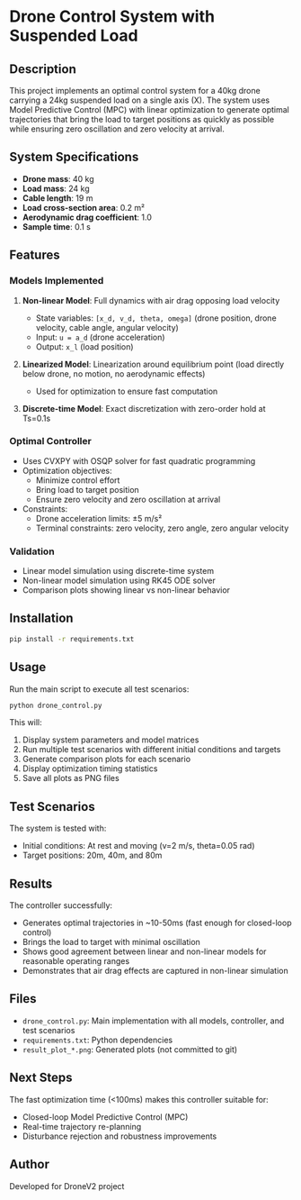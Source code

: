 # Drone Control System with Suspended Load

## Description

This project implements an optimal control system for a 40kg drone carrying a 24kg suspended load on a single axis (X). The system uses Model Predictive Control (MPC) with linear optimization to generate optimal trajectories that bring the load to target positions as quickly as possible while ensuring zero oscillation and zero velocity at arrival.

## System Specifications

- **Drone mass**: 40 kg
- **Load mass**: 24 kg  
- **Cable length**: 19 m
- **Load cross-section area**: 0.2 m²
- **Aerodynamic drag coefficient**: 1.0
- **Sample time**: 0.1 s

## Features

### Models Implemented

1. **Non-linear Model**: Full dynamics with air drag opposing load velocity
   - State variables: `[x_d, v_d, theta, omega]` (drone position, drone velocity, cable angle, angular velocity)
   - Input: `u = a_d` (drone acceleration)
   - Output: `x_l` (load position)

2. **Linearized Model**: Linearization around equilibrium point (load directly below drone, no motion, no aerodynamic effects)
   - Used for optimization to ensure fast computation

3. **Discrete-time Model**: Exact discretization with zero-order hold at Ts=0.1s

### Optimal Controller

- Uses CVXPY with OSQP solver for fast quadratic programming
- Optimization objectives:
  - Minimize control effort
  - Bring load to target position
  - Ensure zero velocity and zero oscillation at arrival
- Constraints:
  - Drone acceleration limits: ±5 m/s²
  - Terminal constraints: zero velocity, zero angle, zero angular velocity

### Validation

- Linear model simulation using discrete-time system
- Non-linear model simulation using RK45 ODE solver
- Comparison plots showing linear vs non-linear behavior

## Installation

```bash
pip install -r requirements.txt
```

## Usage

Run the main script to execute all test scenarios:

```bash
python drone_control.py
```

This will:
1. Display system parameters and model matrices
2. Run multiple test scenarios with different initial conditions and targets
3. Generate comparison plots for each scenario
4. Display optimization timing statistics
5. Save all plots as PNG files

## Test Scenarios

The system is tested with:
- Initial conditions: At rest and moving (v=2 m/s, theta=0.05 rad)
- Target positions: 20m, 40m, and 80m

## Results

The controller successfully:
- Generates optimal trajectories in ~10-50ms (fast enough for closed-loop control)
- Brings the load to target with minimal oscillation
- Shows good agreement between linear and non-linear models for reasonable operating ranges
- Demonstrates that air drag effects are captured in non-linear simulation

## Files

- `drone_control.py`: Main implementation with all models, controller, and test scenarios
- `requirements.txt`: Python dependencies
- `result_plot_*.png`: Generated plots (not committed to git)

## Next Steps

The fast optimization time (<100ms) makes this controller suitable for:
- Closed-loop Model Predictive Control (MPC)
- Real-time trajectory re-planning
- Disturbance rejection and robustness improvements

## Author

Developed for DroneV2 project
